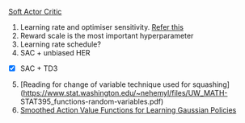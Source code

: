 [Soft Actor Critic](https://arxiv.org/pdf/1801.01290.pdf)
 1. Learning rate and optimiser sensitivity. [Refer this](https://arxiv.org/pdf/1810.02525.pdf)
2. Reward scale is the most important hyperparameter
3. Learning rate schedule?
4. SAC + unbiased HER
- [x] SAC + TD3

5. [Reading for change of variable technique used for squashing](https://www.stat.washington.edu/~nehemyl/files/UW_MATH-    STAT395_functions-random-variables.pdf)
6. [Smoothed Action Value Functions for Learning Gaussian Policies](https://arxiv.org/pdf/1803.02348.pdf) 


